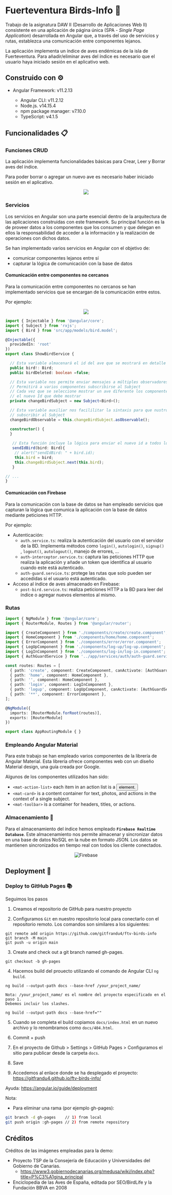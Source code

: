 # Fuerteventura Birds-Info 🦅

Trabajo de la asignatura DAW II (Desarrollo de Aplicaciones Web II) consistente en una aplicación de página única (SPA - _Single Page Application_) desarrollada en Angular que, a través del uso de servicios y rutas, establezca una comunicación entre componentes lejanos. 

La aplicación implementa un índice de aves endémicas de la isla de Fuerteventura. Para añadir/eliminar aves del índice es necesario que el usuario haya iniciado sesión en el aplicativo web. 

## Construido con ⚙️

* Angular Framework: v11.2.13

    * Angular CLI: v11.2.12
    * Node.js. v14.15.4
    * npm package manager: v7.10.0
    * TypeScript: v4.1.5

## Funcionalidades 📋

### Funciones CRUD

La aplicación implementa funcionalidades básicas para Crear, Leer y Borrar aves del índice. 

Para poder borrar o agregar un nuevo ave es necesario haber iniciado sesión en el aplicativo. 

<p align="center">
  <img src="images/image-20210608095145489.png">
</p>

### Servicios

Los servicios en Angular son una parte esencial dentro de la arquitectura de las aplicaciones construidas con este framework. Su principal función es la de proveer datos a los componentes que los consumen y que delegan en ellos la responsabilidad de acceder a la información y la realización de operaciones con dichos datos. 

Se han implementado varios servicios en Angular con el objetivo de:

* comunicar componentes lejanos entre sí  
* capturar la lógica de comunicación con la base de datos

#### Comunicación entre componentes no cercanos

Para la comunicación entre componentes no cercanos se han implementado servicios que se encargan de la comunicación entre estos. 

Por ejemplo:

<p align="center">
  <img src="images/image-20210608104247942.png">
</p>

```typescript
import { Injectable } from '@angular/core';
import { Subject } from 'rxjs';
import { Bird } from 'src/app/models/bird.model';

@Injectable({
  providedIn: 'root'
})
export class ShowBirdService {

  // Esta variable almacenará el id del ave que se mostrará en detalle en la home
  public bird!: Bird;
  public birdDeleted: boolean =false;

  // Esta variable nos permite enviar mensajes a múltiples observadores
  // Permitirá a varios componentes subscribirse al Subject
  // Cada vez que se seleccione mostrar un ave diferente los componentes (BirdInfoComponent) recibirá 
  // el nuevo Id que debe mostrar
  private changeBirdSubject = new Subject<Bird>();

  // Esta variable auxiliar nos facililitar la sintaxis para que nustros componentes se puedan
  // subscribir al Subject
  changeBirdObservable = this.changeBirdSubject.asObservable();

  constructor() {
  }
  
   // Esta función incluye la lógica para enviar el nuevo id a todos los componentes subscritos al Subject 
   sendIdBird(bird: Bird){
    // alert("sendIdBird: " + bird.id);
    this.bird = bird;
    this.changeBirdSubject.next(this.bird);
   }

// ...
}
```



#### Comunicación con Firebase

Para la comunicación con la base de datos se han empleado servicios que capturan la lógica que comunica la aplicación con la base de datos mediante peticiones HTTP. 

Por ejemplo:

* Autenticación: 
    * `auth.service.ts`: realiza la autenticación del usuario con el servidor de la BD. Implementa métodos como `login()`, `autologin()`, `signup()` , `logout()`, `autologout()`, manejo de errores, ...
    * `auth-interceptor.service.ts`: captura las peticiones HTTP que realiza la aplicación y añade un token que identifica al usuario cuando este está autenticado. 
    * `auth-guard.service.ts`: protege las rutas que solo pueden ser accedidas si el usuario está autenticado. 
* Acceso al índice de aves almacenado en Firebase:
    * `post-bird.service.ts`: realiza peticiones HTTP a la BD para leer del índice o agregar nuevos elementos al mismo. 

### Rutas

```typescript
import { NgModule } from '@angular/core';
import { RouterModule, Routes } from '@angular/router';

import { CreateComponent } from './components/create/create.component';
import { HomeComponent } from './components/home/home.component';
import { ErrorComponent } from './components/error/error.component';
import { LogUpComponent } from './components/log-up/log-up.component';
import { LogInComponent } from './components/log-in/log-in.component';
import { AuthGuardService } from '../app/services/auth/auth-guard.service';

const routes: Routes = [
  { path: 'create', component: CreateComponent, canActivate: [AuthGuardService]},
  { path: 'home', component: HomeComponent },
  { path: '', component: HomeComponent },
  { path: 'login', component: LogInComponent },
  { path: 'logup', component: LogUpComponent, canActivate: [AuthGuardService] },
  { path: '**', component: ErrorComponent },
];

@NgModule({
  imports: [RouterModule.forRoot(routes)],
  exports: [RouterModule]
})

export class AppRoutingModule { }
```




### Empleando Angular Material

Para este trabajo se han empleado varios componentes de la librería de Angular Material. Esta librería ofrece componentes web con un diseño Material design, una guía creada por Google. 

Algunos de los componentes utilizados han sido:

* `<mat-action-list>` each item in an action list is a <button> element.
* `<mat-card>` is a content container for text, photos, and actions in the context of a single subject.
* `<mat-toolbar>` is a container for headers, titles, or actions.

### Almacenamiento 💾

Para el almacenamiento del índice hemos empleado **`Firebase Realtime Database`**. Este almacenamiento nos permite almacenar y sincronizar datos en una base de datos NoSQL en la nube en formato JSON. Los datos se mantienen sincronizados en tiempo real con todos los cliente conectados. 

<p align="center">
<img src="https://www.gstatic.com/devrel-devsite/prod/vacc2a2a4a4394c7c42dc62dba69eb022d7680ce4a368d4b28c3e984cc9155a81/firebase/images/lockup.png?dcb_=0.8896867411947109" alt="Firebase">
</p>

## Deployment 🚀

### Deploy to GitHub Pages 📚

Seguimos los pasos

1. Creamos el repositorio de GitHub para nuestro proyecto

2. Configuramos `Git` en nuestro repositorio local para conectarlo con el repositorio remoto. Los comandos son similares a los siguientes:

```
git remote add origin https://github.com/gitfrandu4/ftv-birds-info
git branch -M main
git push -u origin main
```

3. Create and check out a git branch named gh-pages.

```
git checkout -b gh-pages
```

4. Hacemos build del prouecto utilizando el comando de Angular CLI `ng build`.

```
ng build --output-path docs --base-href /your_project_name/

Nota: /your_project_name/ es el nombre del proyecto especificado en el paso 1. 
Debemos incluir los slashes. 

ng build --output-path docs --base-href=""
```

5. Cuando se completa el build copiamos `docs/index.html` en un nuevo archivo y lo renombramos como `docs/404.html`.

6. Commit + push

7. En el proyecto de Github > Settings > GitHub Pages > Configuramos el sitio para publicar desde la carpeta `docs`.

8. Save

9. Accedemos al enlace donde se ha desplegado el proyecto: https://gitfrandu4.github.io/ftv-birds-info/

Ayuda: https://angular.io/guide/deployment

Nota:

* Para eliminar una rama (por ejemplo gh-pages):

```bash
git branch -d gh-pages    // 1) from local
git push origin :gh-pages // 2) from remote repository
```

## Créditos

Créditos de las imágenes empleadas para la demo:

* Proyecto TSP de la Consejería de Educación y Universidades del Gobierno de Canarias.
    * https://www3.gobiernodecanarias.org/medusa/wiki/index.php?title=P%C3%A1gina_principal 
* Enciclopedia de las Aves de España, editada por SEO/BirdLife y la Fundación BBVA en 2008
